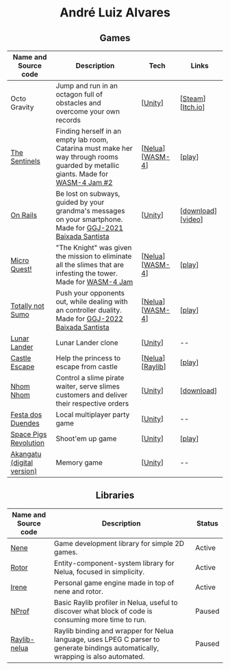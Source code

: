 <h1 align="center">André Luiz Alvares</h1>

<h2 align="center">Games</h2>

| Name and Source code | Description | Tech | Links |
|---|---|---|---|
| Octo Gravity | Jump and run in an octagon full of obstacles and overcome your own records | [[Unity](https://unity.com/)] | [[Steam](https://store.steampowered.com/app/865800/Octo_Gravity/)] [[Itch.io](https://origamisword.itch.io/octo-gravity)] |
| [The Sentinels](https://codeberg.org/Andre-LA/w4jam2-game)| Finding herself in an empty lab room, Catarina must make her way through rooms guarded by metallic giants. Made for [WASM-4 Jam #2](https://itch.io/jam/wasm4-v2) | [[Nelua](https://nelua.io/)] [[WASM-4](https://wasm4.org/)] | [[play](https://origamisword.itch.io/the-sentinels)] |
| [On Rails](https://github.com/Andre-LA/GGJ-BaixadaSantista-2021)| Be lost on subways, guided by your grandma's messages on your smartphone. Made for [GGJ-2021 Baixada Santista](https://globalgamejam.org/2021/jam-sites/ggj-baixada-santista-usjtunimonte) | [[Unity](https://unity.com/)] | [[download](https://globalgamejam.org/2021/games/rails-1)] [[video](https://youtu.be/rV-rSyMBgLQ)] |
| [Micro Quest!](https://github.com/Andre-LA/micro-quest)| "The Knight" was given the mission to eliminate all the slimes that are infesting the tower. Made for [WASM-4 Jam](https://itch.io/jam/wasm4) | [[Nelua](https://nelua.io/)] [[WASM-4](https://wasm4.org/)] | [[play](https://andre-la.itch.io/micro-quest)] |
| [Totally not Sumo](https://github.com/Andre-LA/totally-not-sumo)| Push your opponents out, while dealing with an controller duality. Made for [GGJ-2022 Baixada Santista](https://globalgamejam.org/2022/jam-sites/global-game-jam-2022-%E2%80%93-baixada-santista-unisantos) | [[Nelua](https://nelua.io/)] [[WASM-4](https://wasm4.org/)] | [[play](https://origamisword.itch.io/totally-not-sumo)] |
| [Lunar Lander](https://github.com/nicolas-ft/LunarLander)| Lunar Lander clone | [[Unity](https://unity.com/)] | -- |
| [Castle Escape](https://github.com/Andre-LA/baixada-game-jam-game)| Help the princess to escape from castle | [[Nelua](https://nelua.io/)] [[Raylib](https://www.raylib.com/)] | [[play](https://andre-la.github.io/baixada-game-jam-game/index.html)] |
| [Nhom Nhom](https://github.com/unimonte-games/nhom-nhom)| Control a slime pirate waiter, serve slimes customers and deliver their respective orders | [[Unity](https://unity.com/)] | [[download](https://andre-la.itch.io/nhom-nhom)] |
| [Festa dos Duendes](https://github.com/unimonte-games/festa-dos-duendes)| Local multiplayer party game | [[Unity](https://unity.com/)] | -- |
| [Space Pigs Revolution](https://github.com/unimonte-games/space-pigs-revolution)| Shoot'em up game | [[Unity](https://unity.com/)] | [[play](https://unimonte-games.github.io/space-pigs-revolution/index.html)] |
| [Akangatu (digital version)](https://github.com/unimonte-games/jogo-akangatu-digital)| Memory game | [[Unity](https://unity.com/)] | -- |


<h2 align="center">Libraries</h2>

| Name and Source code | Description | Status |
|---|---|---|
| [Nene](https://github.com/Andre-LA/nene) | Game development library for simple 2D games. | Active |
| [Rotor](https://github.com/Andre-LA/rotor-nelua) | Entity-component-system library for Nelua, focused in simplicity. | Active |
| [Irene](https://github.com/andre-la/irene) | Personal game engine made in top of nene and rotor. | Active |
| [NProf](https://github.com/Andre-LA/nprof) | Basic Raylib profiler in Nelua, useful to discover what block of code is consuming more time to run. | Paused |
| [Raylib-nelua](https://github.com/Andre-LA/raylib-nelua-mirror) | Raylib binding and wrapper for Nelua language, uses LPEG C parser to generate bindings automatically, wrapping is also automated. | Paused |

